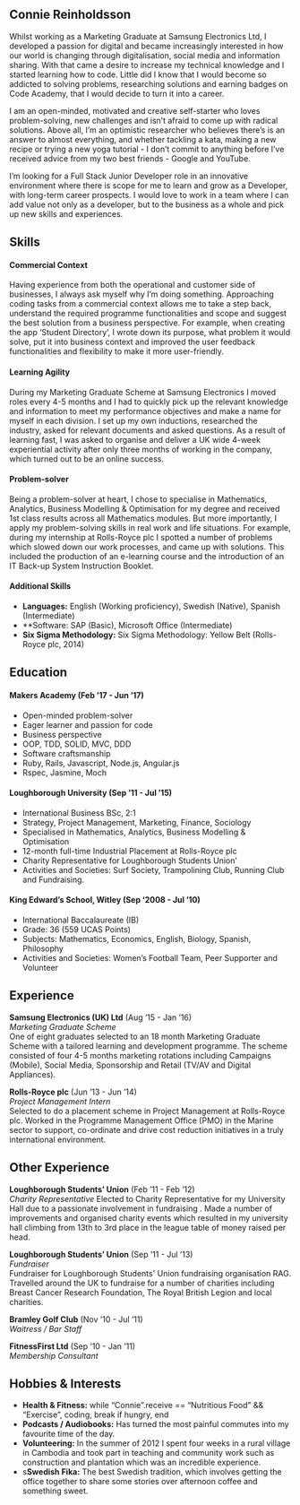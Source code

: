 ## Connie Reinholdsson

Whilst working as a Marketing Graduate at Samsung Electronics Ltd, I developed a passion for digital and became increasingly interested in how our world is changing through digitalisation, social media and information sharing. With that came a desire to increase my technical knowledge and I started learning how to code. Little did I know that I would become so addicted to solving problems, researching solutions and earning badges on Code Academy, that I would decide to turn it into a career.

I am an open-minded, motivated and creative self-starter who loves problem-solving, new challenges and isn’t afraid to come up with radical solutions. Above all, I’m an optimistic researcher who believes there’s is an answer to almost everything, and whether tackling a kata, making a new recipe or trying a new yoga tutorial - I don’t commit to anything before I’ve received advice from my two best friends - Google and YouTube.

I’m looking for a Full Stack Junior Developer role in an innovative environment where there is scope for me to learn and grow as a Developer, with long-term career prospects. I would love to work in a team where I can add value not only as a developer, but to the business as a whole and pick up new skills and experiences.

## Skills

#### Commercial Context

Having experience from both the operational and customer side of businesses, I always ask myself why I’m doing something. Approaching coding tasks from a commercial context allows me to take a step back, understand the required programme functionalities and scope and suggest the best solution from a business perspective. For example, when creating the app ‘Student Directory’, I wrote down its purpose, what problem it would solve, put it into business context and improved the user feedback functionalities and flexibility to make it more user-friendly.

#### Learning Agility

During my Marketing Graduate Scheme at Samsung Electronics I moved roles every 4-5 months and I had to quickly pick up the relevant knowledge and information to meet my performance objectives and make a name for myself in each division. I set up my own inductions, researched the industry, asked for relevant documents and asked questions. As a result of learning fast, I was asked to organise and deliver a UK wide 4-week experiential activity after only three months of working in the company, which turned out to be an online success.

#### Problem-solver

Being a problem-solver at heart, I chose to specialise in Mathematics, Analytics, Business Modelling & Optimisation for my degree and received 1st class results across all Mathematics modules. But more importantly, I apply my problem-solving skills in real work and life situations. For example, during my internship at Rolls-Royce plc I spotted a number of problems which slowed down our work processes, and came up with solutions. This included the production of an e-learning course and the introduction of an IT Back-up System Instruction Booklet.

#### Additional Skills

- **Languages:** English (Working proficiency), Swedish (Native), Spanish (Intermediate)
- **Software: SAP (Basic), Microsoft Office (Intermediate)
- **Six Sigma Methodology:** Six Sigma Methodology: Yellow Belt (Rolls-Royce plc, 2014)

## Education

#### Makers Academy (Feb ’17 - Jun ’17)

- Open-minded problem-solver
- Eager learner and passion for code
- Business perspective
- OOP, TDD, SOLID, MVC, DDD
- Software craftsmanship
- Ruby, Rails, Javascript, Node.js, Angular.js
- Rspec, Jasmine, Moch

#### Loughborough University (Sep ’11 -  Jul ’15)

- International Business BSc, 2:1
- Strategy, Project Management, Marketing, Finance, Sociology
- Specialised in Mathematics, Analytics, Business Modelling & Optimisation
- 12-month full-time Industrial Placement at Rolls-Royce plc
- Charity Representative for Loughborough Students Union’
- Activities and Societies: Surf Society, Trampolining Club, Running Club and Fundraising.

#### King Edward’s School, Witley (Sep ‘2008 - Jul ’10)

- International Baccalaureate (IB)
- Grade: 36 (559 UCAS Points)
- Subjects: Mathematics, Economics, English, Biology, Spanish, Philosophy
- Activities and Societies: Women’s Football Team, Peer Supporter and Volunteer

## Experience

**Samsung Electronics (UK) Ltd** (Aug ’15 - Jan ’16)   
*Marketing Graduate Scheme*  
One of eight graduates selected to an 18 month Marketing Graduate Scheme with a tailored learning and development programme. The scheme consisted of four 4-5 months marketing rotations including Campaigns (Mobile), Social Media, Sponsorship and Retail (TV/AV and Digital Appliances).

**Rolls-Royce plc** (Jun ’13 - Jun ’14)   
*Project Management Intern*  
Selected to do a placement scheme in Project Management at Rolls-Royce plc. Worked in the Programme Management Office (PMO) in the Marine sector to support, co-ordinate and drive cost reduction initiatives in a truly international environment.

## Other Experience

**Loughborough Students’ Union** (Feb ’11 - Feb ’12)   
*Charity Representative*
Elected to Charity Representative for my University Hall due to a passionate involvement in fundraising . Made a number of improvements and organised charity events which resulted in my university hall climbing from 13th to 3rd place in the league table of money raised per head.

**Loughborough Students’ Union** (Sep ’11 - Jul ’13)   
*Fundraiser*  
Fundraiser for Loughborough Students' Union fundraising organisation RAG. Travelled around the UK to fundraise for a number of charities including Breast Cancer Research Foundation, The Royal British Legion and local charities.

**Bramley Golf Club** (Nov ’10 - Jul ’11)   
*Waitress / Bar Staff*  

**FitnessFirst Ltd** (Sep ’10 - Jan ’11)   
*Membership Consultant*  

## Hobbies & Interests
- **Health & Fitness:** while “Connie”.receive == “Nutritious Food” && “Exercise”, coding, break if hungry, end
- **Podcasts / Audiobooks:** Has turned the most painful commutes into my favourite time of the day.
- **Volunteering:** In the summer of 2012 I spent four weeks in a rural village in Cambodia and took part in teaching and community work such as construction and plantation which was an incredible experience.
- s**Swedish Fika:** The best Swedish tradition, which involves getting the office together to share some stories over afternoon coffee and something sweet.
